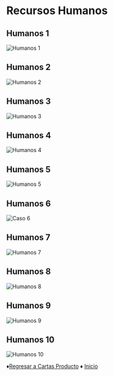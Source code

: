 # Recursos Humanos

## Humanos 1

![Humanos 1](https://github.com/Edwin-Lines/Proyecto-And-Then...-/blob/main/Documentaci%C3%B3n/8.%20Cartas%20finales%20o%20producidas%20(Producto%20final)/Cartas%20de%20categor%C3%ADa%20%22Recursos%20Humanos%22%20en%20formato%20de%20imagen/Humanos%201.png)

## Humanos 2

![Humanos 2](https://github.com/Edwin-Lines/Proyecto-And-Then...-/blob/main/Documentaci%C3%B3n/8.%20Cartas%20finales%20o%20producidas%20(Producto%20final)/Cartas%20de%20categor%C3%ADa%20%22Recursos%20Humanos%22%20en%20formato%20de%20imagen/Humanos%202.png)

## Humanos 3

![Humanos 3](https://github.com/Edwin-Lines/Proyecto-And-Then...-/blob/main/Documentaci%C3%B3n/8.%20Cartas%20finales%20o%20producidas%20(Producto%20final)/Cartas%20de%20categor%C3%ADa%20%22Recursos%20Humanos%22%20en%20formato%20de%20imagen/Humanos%203.png)

## Humanos 4

![Humanos 4](https://github.com/Edwin-Lines/Proyecto-And-Then...-/blob/main/Documentaci%C3%B3n/8.%20Cartas%20finales%20o%20producidas%20(Producto%20final)/Cartas%20de%20categor%C3%ADa%20%22Recursos%20Humanos%22%20en%20formato%20de%20imagen/Humanos%204.png)

## Humanos 5

![Humanos 5](https://github.com/Edwin-Lines/Proyecto-And-Then...-/blob/main/Documentaci%C3%B3n/8.%20Cartas%20finales%20o%20producidas%20(Producto%20final)/Cartas%20de%20categor%C3%ADa%20%22Recursos%20Humanos%22%20en%20formato%20de%20imagen/Humanos%205.png)

## Humanos 6

![Caso 6](https://github.com/Edwin-Lines/Proyecto-And-Then...-/blob/main/Documentaci%C3%B3n/8.%20Cartas%20finales%20o%20producidas%20(Producto%20final)/Cartas%20de%20categor%C3%ADa%20%22Recursos%20Humanos%22%20en%20formato%20de%20imagen/Humanos%206.png)

## Humanos 7

![Humanos 7](https://github.com/Edwin-Lines/Proyecto-And-Then...-/blob/main/Documentaci%C3%B3n/8.%20Cartas%20finales%20o%20producidas%20(Producto%20final)/Cartas%20de%20categor%C3%ADa%20%22Recursos%20Humanos%22%20en%20formato%20de%20imagen/Humanos%207.png)

## Humanos 8

![Humanos 8](https://github.com/Edwin-Lines/Proyecto-And-Then...-/blob/main/Documentaci%C3%B3n/8.%20Cartas%20finales%20o%20producidas%20(Producto%20final)/Cartas%20de%20categor%C3%ADa%20%22Recursos%20Humanos%22%20en%20formato%20de%20imagen/Humanos%208.png)

## Humanos 9

![Humanos 9](https://github.com/Edwin-Lines/Proyecto-And-Then...-/blob/main/Documentaci%C3%B3n/8.%20Cartas%20finales%20o%20producidas%20(Producto%20final)/Cartas%20de%20categor%C3%ADa%20%22Recursos%20Humanos%22%20en%20formato%20de%20imagen/Humanos%209.png)

## Humanos 10

![Humanos 10](https://github.com/Edwin-Lines/Proyecto-And-Then...-/blob/main/Documentaci%C3%B3n/8.%20Cartas%20finales%20o%20producidas%20(Producto%20final)/Cartas%20de%20categor%C3%ADa%20%22Recursos%20Humanos%22%20en%20formato%20de%20imagen/Humanos%2010.png)

♦[Regresar a Cartas Producto](https://github.com/Edwin-Lines/Proyecto-And-Then...-/tree/main/Documentaci%C3%B3n/8.%20Cartas%20finales%20o%20producidas%20(Producto%20final)/8.%20Cartas%20Producto "Cartas Finales") ♦ [Inicio](https://github.com/Edwin-Lines/Proyecto-And-Then...- "Inicio")
